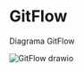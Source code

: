 # GitFlow
Diagrama GitFlow

![GitFlow drawio](https://user-images.githubusercontent.com/9430430/162110039-6e1aaa14-4335-4626-93c6-23cec7198226.png)
